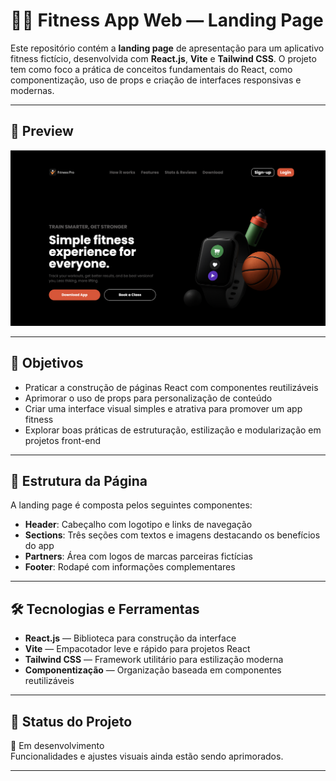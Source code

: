 # 🏋️‍♀️ Fitness App Web — Landing Page

Este repositório contém a **landing page** de apresentação para um aplicativo fitness fictício, desenvolvida com **React.js**, **Vite** e **Tailwind CSS**. O projeto tem como foco a prática de conceitos fundamentais do React, como componentização, uso de props e criação de interfaces responsivas e modernas.

---

## 📸 Preview

![Preview da página](src/assets/preview01.png)

---

## 🎯 Objetivos

- Praticar a construção de páginas React com componentes reutilizáveis
- Aprimorar o uso de props para personalização de conteúdo
- Criar uma interface visual simples e atrativa para promover um app fitness
- Explorar boas práticas de estruturação, estilização e modularização em projetos front-end

---

## 🧩 Estrutura da Página

A landing page é composta pelos seguintes componentes:

- **Header**: Cabeçalho com logotipo e links de navegação
- **Sections**: Três seções com textos e imagens destacando os benefícios do app
- **Partners**: Área com logos de marcas parceiras fictícias
- **Footer**: Rodapé com informações complementares

---

## 🛠 Tecnologias e Ferramentas

- **React.js** — Biblioteca para construção da interface
- **Vite** — Empacotador leve e rápido para projetos React
- **Tailwind CSS** — Framework utilitário para estilização moderna
- **Componentização** — Organização baseada em componentes reutilizáveis

---

## 🚧 Status do Projeto

🔧 Em desenvolvimento  
Funcionalidades e ajustes visuais ainda estão sendo aprimorados.

---
